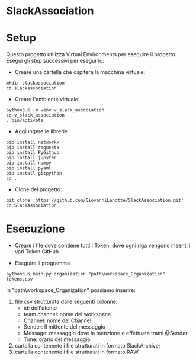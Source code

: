 # SlackAssociation
# Setup
Questo progetto utilizza Virtual Environments per eseguire il progetto. Esegui gli step successivi per eseguirlo:
- Creare una cartella che ospitera la macchina virtuale:
```
mkdir slackassociation
cd slackassociation
```
- Creare l'ambiente virtuale:
```
python3.6 -m venv v_slack_association
cd v_slack_association
. bin/activate
```
- Aggiungere le librerie
```
pip install networkx
pip install requests
pip install PyGithub
pip install jupyter
pip install numpy
pip install pyaml
pip install gitpython
cd ..
```
- Clone del progetto:
```
git clone 'https://github.com/GiovanniLanotte/SlackAssociation.git'
cd SlackAssociation
```
# Esecuzione
- Creare i file dove contiene tutti i Token, dove ogni riga vengono inseriti i vari Token GitHub

- Eseguire il programma
```
python3.6 main.py organization "path\workspace_Organization" tokens.csv
```
in "path\workspace_Organization" possiamo inserire:
1) file csv strutturata dalle seguenti colonne:
    - id: dell'utente
    - team channel: nome del workspace
    - Channel: nome del Channel
    - Sender: Il mittente del messaggio
    - Message: messaggio dove la menzione è effettuata trami @Sender
    - Time: orario del messaggio
2) cartella contenente i file strutturati in formato SlackArchive;
3) cartella contenente i file strutturati in formato RAW.
